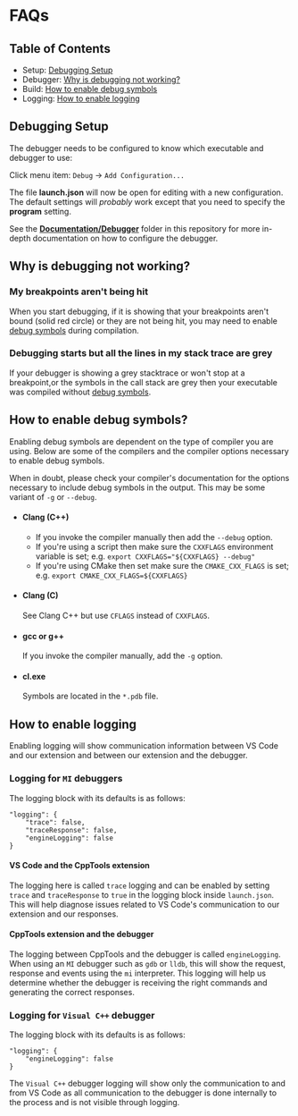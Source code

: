 # FAQs

## Table of Contents
* Setup: [Debugging Setup](#debugging-setup)
* Debugger: [Why is debugging not working?](#why-is-debugging-not-working)
* Build: [How to enable debug symbols](#how-to-enable-debug-symbols)
* Logging: [How to enable logging](#how-to-enable-logging)

## Debugging Setup
The debugger needs to be configured to know which executable and debugger to use:

Click menu item: `Debug` -> `Add Configuration...`

The file **launch.json** will now be open for editing with a new configuration. The default settings will *probably* work except that you need to specify the **program** setting.

See the [**Documentation/Debugger**](https://github.com/Microsoft/vscode-cpptools/tree/master/Documentation/Debugger) folder in this repository for more in-depth documentation on how to configure the debugger.

## Why is debugging not working?

### My breakpoints aren't being hit

When you start debugging, if it is showing that your breakpoints aren't bound (solid red circle) or they are not being hit, you may need to enable [debug symbols](#how-to-enable-debug-symbols) during compilation. 

### Debugging starts but all the lines in my stack trace are grey

If your debugger is showing a grey stacktrace or won't stop at a breakpoint,or the symbols in the call stack are grey then your executable was compiled without [debug symbols](#how-to-enable-debug-symbols).

## How to enable debug symbols?

Enabling debug symbols are dependent on the type of compiler you are using. Below are some of the compilers and the compiler options necessary to enable debug symbols.

When in doubt, please check your compiler's documentation for the options necessary to include debug symbols in the output. This may be some variant of `-g` or `--debug`.

* #### Clang (C++)
  * If you invoke the compiler manually then add the `--debug` option.
  * If you're using a script then make sure the `CXXFLAGS` environment variable is set; e.g. `export CXXFLAGS="${CXXFLAGS} --debug"`
  * If you're using CMake then set make sure the `CMAKE_CXX_FLAGS` is set; e.g. `export CMAKE_CXX_FLAGS=${CXXFLAGS}`

* #### Clang (C)
  See Clang C++ but use `CFLAGS` instead of `CXXFLAGS`.

* #### gcc or g++
  If you invoke the compiler manually, add the `-g` option.

* #### cl.exe
  Symbols are located in the `*.pdb` file.

## How to enable logging

Enabling logging will show communication information between VS Code and our extension and between our extension and the debugger.

### Logging for `MI` debuggers

The logging block with its defaults is as follows:

```
"logging": {
    "trace": false,
    "traceResponse": false,
    "engineLogging": false
}
```

#### VS Code and the CppTools extension

The logging here is called `trace` logging and can be enabled by setting `trace` and `traceResponse` to `true` in the logging block inside `launch.json`. This will help diagnose issues related to VS Code's communication to our extension and our responses.

#### CppTools extension and the debugger

The logging between CppTools and the debugger is called `engineLogging`. When using an `MI` debugger such as `gdb` or `lldb`, this will show the request, response and events using the `mi` interpreter. This logging will help us determine whether the debugger is receiving the right commands and generating the correct responses.

### Logging for `Visual C++` debugger

The logging block with its defaults is as follows:

```
"logging": { 
    "engineLogging": false
}
```

The `Visual C++` debugger logging will show only the communication to and from VS Code as all communication to the debugger is done internally to the process and is not visible through logging.
